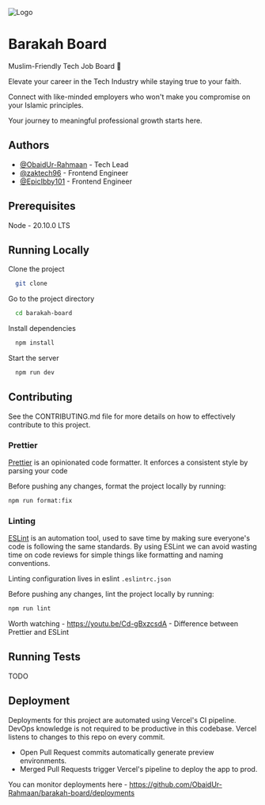 ![Logo](https://i.ibb.co/WkG6YYK/Screenshot-2023-12-15-at-06-33-59.png)

# Barakah Board

Muslim-Friendly Tech Job Board 🚀

Elevate your career in the Tech Industry while staying true to your faith.

Connect with like-minded employers who won't make you compromise on your Islamic principles.

Your journey to meaningful professional growth starts here.

## Authors

- [@ObaidUr-Rahmaan](https://www.github.com/ObaidUr-Rahmaan) - Tech Lead
- [@zaktech96](https://www.github.com/zaktech96) - Frontend Engineer
- [@EpicIbby101](https://www.github.com/EpicIbby101) - Frontend Engineer

## Prerequisites

Node - 20.10.0 LTS

## Running Locally

Clone the project

```bash
  git clone
```

Go to the project directory

```bash
  cd barakah-board
```

Install dependencies

```bash
  npm install
```

Start the server

```bash
  npm run dev
```

## Contributing

See the CONTRIBUTING.md file for more details on how to effectively contribute to this project.

### Prettier

[Prettier](https://prettier.io/) is an opinionated code formatter. It enforces a consistent style by parsing your code

Before pushing any changes, format the project locally by running:

```bash
npm run format:fix
```

### Linting

[ESLint](https://eslint.org/) is an automation tool, used to save time by making sure everyone's code is following the
same standards. By using ESLint we can avoid wasting time on code reviews for simple things like formatting and naming
conventions.

Linting configuration lives in eslint `.eslintrc.json`

Before pushing any changes, lint the project locally by running:

```bash
npm run lint
```

Worth watching - https://youtu.be/Cd-gBxzcsdA - Difference between Prettier and ESLint

## Running Tests

[//]: # (TODO: Add tests)

TODO

## Deployment

Deployments for this project are automated using Vercel's CI pipeline. DevOps knowledge is not required to be productive
in this codebase. Vercel listens to changes to this repo on every commit.

- Open Pull Request commits automatically generate preview environments.
- Merged Pull Requests trigger Vercel's pipeline to deploy the app to prod.

You can monitor deployments here - https://github.com/ObaidUr-Rahmaan/barakah-board/deployments
